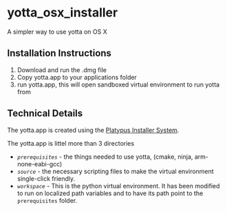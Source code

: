 # yotta_osx_installer
A simpler way to use yotta on OS X

## Installation Instructions
1) Download and run the .dmg file
2) Copy yotta.app to your applications folder
3) run yotta.app, this will open sandboxed virtual environment to run yotta from

## Technical Details
The yotta.app is created using the [Platypus Installer System](http://sveinbjorn.org/platypus/). 

The yotta.app is littel more than 3 directories
* *`prerequisites`* - the things needed to use yotta, (cmake, ninja, arm-none-eabi-gcc)
* *`source`* - the necessary scripting files to make the virtual environment single-click friendly.
* *`workspace`* - This is the python virtual environment. It has been modified to run on localized path variables and to have its path point to the `prerequisites` folder.

